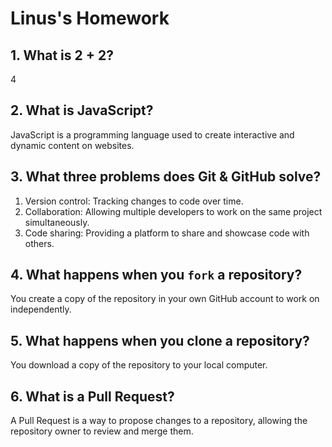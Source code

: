 # Linus's Homework

## 1. What is 2 + 2?
4

## 2. What is JavaScript?
JavaScript is a programming language used to create interactive and dynamic content on websites.

## 3. What three problems does Git & GitHub solve?
1. Version control: Tracking changes to code over time.  
2. Collaboration: Allowing multiple developers to work on the same project simultaneously.  
3. Code sharing: Providing a platform to share and showcase code with others.

## 4. What happens when you `fork` a repository?
You create a copy of the repository in your own GitHub account to work on independently.

## 5. What happens when you clone a repository?
You download a copy of the repository to your local computer.

## 6. What is a Pull Request?
A Pull Request is a way to propose changes to a repository, allowing the repository owner to review and merge them.